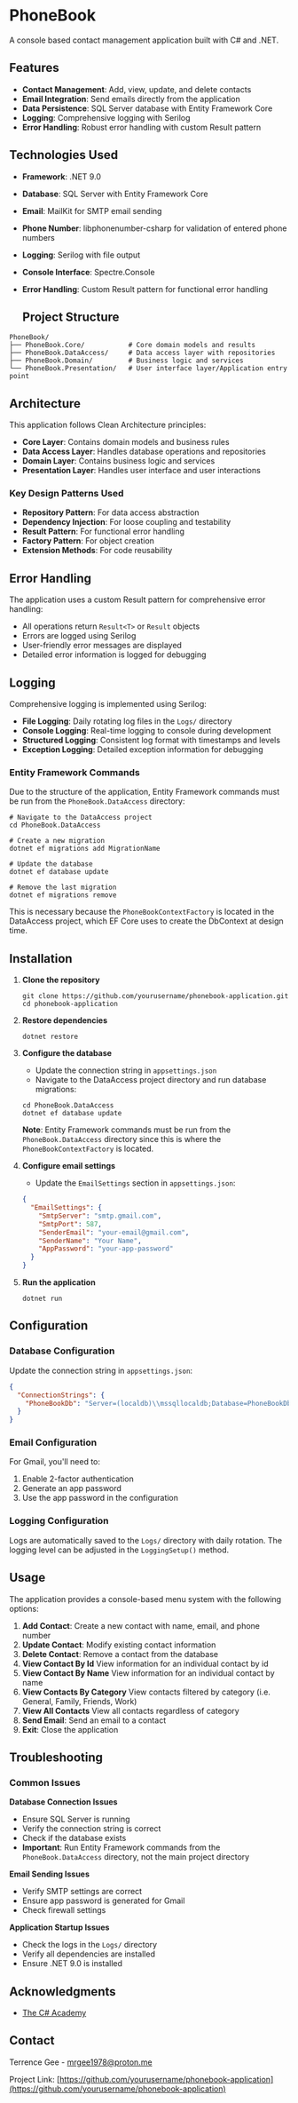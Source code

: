 # PhoneBook
A console based contact management application built with C# and .NET.

## Features
- **Contact Management**: Add, view, update, and delete contacts
- **Email Integration**: Send emails directly from the application
- **Data Persistence**: SQL Server database with Entity Framework Core
- **Logging**: Comprehensive logging with Serilog
- **Error Handling**: Robust error handling with custom Result pattern

## Technologies Used
- **Framework**: .NET 9.0
- **Database**: SQL Server with Entity Framework Core
- **Email**: MailKit for SMTP email sending
- **Phone Number**: libphonenumber-csharp for validation of entered phone numbers 
- **Logging**: Serilog with file output
- **Console Interface**: Spectre.Console
- **Error Handling**: Custom Result pattern for functional error handling

  ## Project Structure

```
PhoneBook/
├── PhoneBook.Core/           # Core domain models and results
├── PhoneBook.DataAccess/     # Data access layer with repositories
├── PhoneBook.Domain/         # Business logic and services
└── PhoneBook.Presentation/   # User interface layer/Application entry point
```

## Architecture

This application follows Clean Architecture principles:

- **Core Layer**: Contains domain models and business rules
- **Data Access Layer**: Handles database operations and repositories
- **Domain Layer**: Contains business logic and services
- **Presentation Layer**: Handles user interface and user interactions

### Key Design Patterns Used

- **Repository Pattern**: For data access abstraction
- **Dependency Injection**: For loose coupling and testability
- **Result Pattern**: For functional error handling
- **Factory Pattern**: For object creation
- **Extension Methods**: For code reusability

## Error Handling

The application uses a custom Result pattern for comprehensive error handling:

- All operations return `Result<T>` or `Result` objects
- Errors are logged using Serilog
- User-friendly error messages are displayed
- Detailed error information is logged for debugging

## Logging

Comprehensive logging is implemented using Serilog:

- **File Logging**: Daily rotating log files in the `Logs/` directory
- **Console Logging**: Real-time logging to console during development
- **Structured Logging**: Consistent log format with timestamps and levels
- **Exception Logging**: Detailed exception information for debugging

### Entity Framework Commands

Due to the structure of the application, Entity Framework commands must be run from the `PhoneBook.DataAccess` directory:

```
# Navigate to the DataAccess project
cd PhoneBook.DataAccess

# Create a new migration
dotnet ef migrations add MigrationName

# Update the database
dotnet ef database update

# Remove the last migration
dotnet ef migrations remove
```

This is necessary because the `PhoneBookContextFactory` is located in the DataAccess project, which EF Core uses to create the DbContext at design time.

## Installation

1. **Clone the repository**
   ```
   git clone https://github.com/yourusername/phonebook-application.git
   cd phonebook-application
   ```

2. **Restore dependencies**
   ```
   dotnet restore
   ```

3. **Configure the database**
   - Update the connection string in `appsettings.json`
   - Navigate to the DataAccess project directory and run database migrations:
   ```
   cd PhoneBook.DataAccess
   dotnet ef database update
   ```
   **Note**: Entity Framework commands must be run from the `PhoneBook.DataAccess` directory since this is where the `PhoneBookContextFactory` is located.

4. **Configure email settings**
   - Update the `EmailSettings` section in `appsettings.json`:
   ```json
   {
     "EmailSettings": {
       "SmtpServer": "smtp.gmail.com",
       "SmtpPort": 587,
       "SenderEmail": "your-email@gmail.com",
       "SenderName": "Your Name",
       "AppPassword": "your-app-password"
     }
   }
   ```

5. **Run the application**
   ```
   dotnet run
   ```

## Configuration

### Database Configuration
Update the connection string in `appsettings.json`:
```json
{
  "ConnectionStrings": {
    "PhoneBookDb": "Server=(localdb)\\mssqllocaldb;Database=PhoneBookDb;Trusted_Connection=true;"
  }
}
```

### Email Configuration
For Gmail, you'll need to:
1. Enable 2-factor authentication
2. Generate an app password
3. Use the app password in the configuration

### Logging Configuration
Logs are automatically saved to the `Logs/` directory with daily rotation. The logging level can be adjusted in the `LoggingSetup()` method.

## Usage

The application provides a console-based menu system with the following options:

1. **Add Contact**: Create a new contact with name, email, and phone number
2. **Update Contact**: Modify existing contact information
3. **Delete Contact**: Remove a contact from the database
4. **View Contact By Id** View information for an individual contact by id
5. **View Contact By Name** View information for an individual contact by name
6. **View Contacts By Category** View contacts filtered by category (i.e. General, Family, Friends, Work)
7. **View All Contacts** View all contacts regardless of category
8. **Send Email**: Send an email to a contact
9. **Exit**: Close the application


## Troubleshooting

### Common Issues

**Database Connection Issues**
- Ensure SQL Server is running
- Verify the connection string is correct
- Check if the database exists
- **Important**: Run Entity Framework commands from the `PhoneBook.DataAccess` directory, not the main project directory

**Email Sending Issues**
- Verify SMTP settings are correct
- Ensure app password is generated for Gmail
- Check firewall settings

**Application Startup Issues**
- Check the logs in the `Logs/` directory
- Verify all dependencies are installed
- Ensure .NET 9.0 is installed
   
## Acknowledgments

- [The C# Academy](https://www.thecsharpacademy.com/)


## Contact

Terrence Gee - mrgee1978@proton.me

Project Link: [https://github.com/yourusername/phonebook-application](https://github.com/yourusername/phonebook-application)

